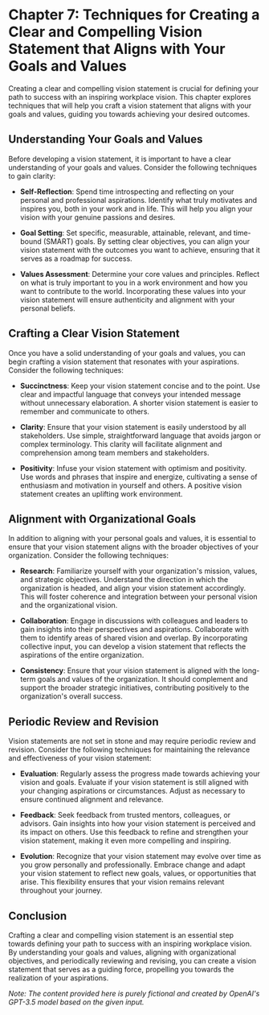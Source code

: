 Chapter 7: Techniques for Creating a Clear and Compelling Vision Statement that Aligns with Your Goals and Values
=================================================================================================================

Creating a clear and compelling vision statement is crucial for defining your path to success with an inspiring workplace vision. This chapter explores techniques that will help you craft a vision statement that aligns with your goals and values, guiding you towards achieving your desired outcomes.

**Understanding Your Goals and Values**
---------------------------------------

Before developing a vision statement, it is important to have a clear understanding of your goals and values. Consider the following techniques to gain clarity:

* **Self-Reflection**: Spend time introspecting and reflecting on your personal and professional aspirations. Identify what truly motivates and inspires you, both in your work and in life. This will help you align your vision with your genuine passions and desires.

* **Goal Setting**: Set specific, measurable, attainable, relevant, and time-bound (SMART) goals. By setting clear objectives, you can align your vision statement with the outcomes you want to achieve, ensuring that it serves as a roadmap for success.

* **Values Assessment**: Determine your core values and principles. Reflect on what is truly important to you in a work environment and how you want to contribute to the world. Incorporating these values into your vision statement will ensure authenticity and alignment with your personal beliefs.

**Crafting a Clear Vision Statement**
-------------------------------------

Once you have a solid understanding of your goals and values, you can begin crafting a vision statement that resonates with your aspirations. Consider the following techniques:

* **Succinctness**: Keep your vision statement concise and to the point. Use clear and impactful language that conveys your intended message without unnecessary elaboration. A shorter vision statement is easier to remember and communicate to others.

* **Clarity**: Ensure that your vision statement is easily understood by all stakeholders. Use simple, straightforward language that avoids jargon or complex terminology. This clarity will facilitate alignment and comprehension among team members and stakeholders.

* **Positivity**: Infuse your vision statement with optimism and positivity. Use words and phrases that inspire and energize, cultivating a sense of enthusiasm and motivation in yourself and others. A positive vision statement creates an uplifting work environment.

**Alignment with Organizational Goals**
---------------------------------------

In addition to aligning with your personal goals and values, it is essential to ensure that your vision statement aligns with the broader objectives of your organization. Consider the following techniques:

* **Research**: Familiarize yourself with your organization's mission, values, and strategic objectives. Understand the direction in which the organization is headed, and align your vision statement accordingly. This will foster coherence and integration between your personal vision and the organizational vision.

* **Collaboration**: Engage in discussions with colleagues and leaders to gain insights into their perspectives and aspirations. Collaborate with them to identify areas of shared vision and overlap. By incorporating collective input, you can develop a vision statement that reflects the aspirations of the entire organization.

* **Consistency**: Ensure that your vision statement is aligned with the long-term goals and values of the organization. It should complement and support the broader strategic initiatives, contributing positively to the organization's overall success.

**Periodic Review and Revision**
--------------------------------

Vision statements are not set in stone and may require periodic review and revision. Consider the following techniques for maintaining the relevance and effectiveness of your vision statement:

* **Evaluation**: Regularly assess the progress made towards achieving your vision and goals. Evaluate if your vision statement is still aligned with your changing aspirations or circumstances. Adjust as necessary to ensure continued alignment and relevance.

* **Feedback**: Seek feedback from trusted mentors, colleagues, or advisors. Gain insights into how your vision statement is perceived and its impact on others. Use this feedback to refine and strengthen your vision statement, making it even more compelling and inspiring.

* **Evolution**: Recognize that your vision statement may evolve over time as you grow personally and professionally. Embrace change and adapt your vision statement to reflect new goals, values, or opportunities that arise. This flexibility ensures that your vision remains relevant throughout your journey.

**Conclusion**
--------------

Crafting a clear and compelling vision statement is an essential step towards defining your path to success with an inspiring workplace vision. By understanding your goals and values, aligning with organizational objectives, and periodically reviewing and revising, you can create a vision statement that serves as a guiding force, propelling you towards the realization of your aspirations.

*Note: The content provided here is purely fictional and created by OpenAI's GPT-3.5 model based on the given input.*
